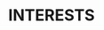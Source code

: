 ---
title: INTERESTS
interests:
  - title: Creating design
    subtitle: Stylish and useful. I make world better through design
    text: |
      Designing is my hobby. I love creating cool designs that I can then bring to life. This is what gives my work its unique character and sets it apart from others.
  - title: Reading books & Watching movies
    subtitle: I choose a book depending on mood
    text: |
      I am fascinated by history. I love to escape into unknown worlds, learning about them while also finding respite from the challenges of everyday life. My favorite genre in particular is science fiction.

      My favorite authors include Stanisław Lem, Philip K. Dick, Isaac Asimov, Frank Herbert, and Liu Cixin.
  - title: Taekwondo – DO ITF
    subtitle: Fighting spirit
    text: |
      Taekwondo has been my passion since I was 14 years old. Over the years, I have achieved numerous successes at national, international, and world levels.

      It is not just a sport for me, but also a life philosophy that I strive to follow. Taekwondo has taught me discipline, perseverance, and respect, which are values that I carry with me in every aspect of my life.
--- 